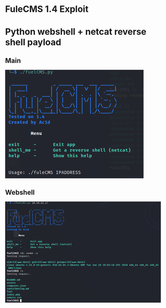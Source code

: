 # FuleCMS 1.4 Exploit 
# Python webshell + netcat reverse shell payload

## Main

![](/assets/main.png)

## Webshell

![](/assets/webshell.png)
